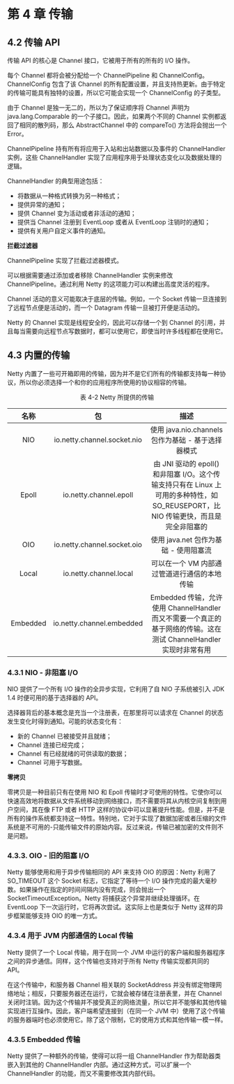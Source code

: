 # 第 4 章 传输

## 4.2 传输 API

传输 API 的核心是 Channel 接口，它被用于所有的所有的 I/O 操作。

每个 Channel 都将会被分配给一个 ChannelPipeline 和 ChannelConfig。ChannelConfig 包含了该 Channel
的所有配置设置，并且支持热更新。由于特定的传输可能具有独特的设置，所以它可能会实现一个 ChannelConfig 的子类型。

由于 Channel 是独一无二的，所以为了保证顺序将 Channel 声明为 java.lang.Comparable 的一个子接口。因此，如果两个不同的 Channel 实例都返回了相同的散列码，那么 AbstractChannel
中的 compareTo() 方法将会抛出一个 Error。

ChannelPipeline 持有所有将应用于入站和出站数据以及事件的 ChannelHandler 实例，这些 ChannelHandler 实现了应用程序用于处理状态变化以及数据处理的逻辑。

ChannelHandler 的典型用途包括：

* 将数据从一种格式转换为另一种格式；
* 提供异常的通知；
* 提供 Channel 变为活动或者非活动的通知；
* 提供当 Channel 注册到 EventLoop 或者从 EventLoop 注销时的通知；
* 提供有关用户自定义事件的通知。

**拦截过滤器**

ChannelPipeline 实现了拦截过滤器模式。

可以根据需要通过添加或者移除 ChannelHandler 实例来修改 ChannelPipeline。通过利用 Netty 的这项能力可以构建出高度灵活的程序。

Channel 活动的意义可能取决于底层的传输。例如，一个 Socket 传输一旦连接到了远程节点便是活动的，而一个 Datagram 传输一旦被打开便是活动的。

Netty 的 Channel 实现是线程安全的，因此可以存储一个到 Channel 的引用，并且每当需要向远程节点写数据时，都可以使用它，即使当时许多线程都在使用它。

## 4.3 内置的传输

Netty 内置了一些可开箱即用的传输，因为并不是它们所有的传输都支持每一种协议，所以你必须选择一个和你的应用程序所使用的协议相容的传输。

<div style="text-align: center;">表 4-2 Netty 所提供的传输</div>

| 名称     | 包                          | 描述                                                                                                                                |
| :-----:  | :----:                      | :--------------:                                                                                                                    |
| NIO      | io.netty.channel.socket.nio | 使用 java.nio.channels 包作为基础 - 基于选择器模式                                                                                  |
| Epoll    | io.netty.channel.epoll      | 由 JNI 驱动的 epoll() 和非阻塞 I/O。这个传输支持只有在 Linux 上可用的多种特性，如 SO_REUSEPORT，比 NIO 传输更快，而且是完全非阻塞的 |
| OIO      | io.netty.channel.socket.oio | 使用 java.net 包作为基础 - 使用阻塞流                                                                                               |
| Local    | io.netty.channel.local      | 可以在一个 VM 内部通过管道进行通信的本地传输                                                                                            |
| Embedded | io.netty.channel.embedded   | Embedded 传输，允许使用 ChannelHandler 而又不需要一个真正的基于网络的传输。这在测试 ChannelHandler 实现时非常有用                   |

### 4.3.1 NIO - 非阻塞 I/O

NIO 提供了一个所有 I/O 操作的全异步实现，它利用了自 NIO 子系统被引入 JDK 1.4 时便可用的基于选择器的 API。

选择器背后的基本概念是充当一个注册表，在那里将可以请求在 Channel 的状态发生变化时得到通知。可能的状态变化有：
* 新的 Channel 已被接受并且就绪；
* Channel 连接已经完成；
* Channel 有已经就绪的可供读取的数据；
* Channel 可用于写数据。


**零拷贝**

零拷贝是一种目前只有在使用 NIO 和 Epoll 传输时才可使用的特性。它使你可以快速高效地将数据从文件系统移动到网络接口，而不需要将其从内核空间复制到用户空间，其在像 FTP 或者 HTTP 这样的协议中可以显著提升性能。但是，并不是所有的操作系统都支持这一特性。特别地，它对于实现了数据加密或者压缩的文件系统是不可用的-只能传输文件的原始内容。反过来说，传输已被加密的文件则不是问题。

### 4.3.3. OIO - 旧的阻塞 I/O

Netty 能够使用和用于异步传输相同的 API 来支持 OIO 的原因：Netty 利用了 SO_TIMEOUT 这个 Socket 标志，它指定了等待一个 I/O 操作完成的最大毫秒数。如果操作在指定的时间间隔内没有完成，则会抛出一个 SocketTimeoutException。Netty 将捕获这个异常并继续处理循环。在 EventLoop 下一次运行时，它将再次尝试。这实际上也是类似于 Netty 这样的异步框架能够支持 OIO 的唯一方式。

### 4.3.4 用于 JVM 内部通信的 Local 传输

Netty 提供了一个 Local 传输，用于在同一个 JVM 中运行的客户端和服务器程序之间的异步通信。同样，这个传输也支持对于所有 Netty 传输实现都共同的 API。

在这个传输中，和服务器 Channel 相关联的 SocketAddress 并没有绑定物理网络地址；相反，只要服务器还在运行，它就会被存储在注册表里，并在 Channel 关闭时注销。因为这个传输并不接受真正的网络流量，所以它并不能够和其他传输实现进行互操作。因此，客户端希望连接到（在同一个 JVM 中）使用了这个传输的服务器端时也必须使用它。除了这个限制，它的使用方式和其他传输一模一样。

### 4.3.5 Embedded 传输

Netty 提供了一种额外的传输，使得可以将一组 ChannelHandler 作为帮助器类嵌入到其他的 ChannelHandler 内部。通过这种方式，可以扩展一个 ChannelHandler 的功能，而又不需要修改其内部代码。
